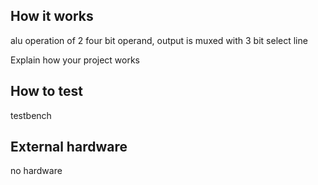 <!---

This file is used to generate your project datasheet. Please fill in the information below and delete any unused
sections.

You can also include images in this folder and reference them in the markdown. Each image must be less than
512 kb in size, and the combined size of all images must be less than 1 MB.
-->

## How it works

alu operation of 2 four bit operand, output is muxed with 3 bit select line

Explain how your project works

## How to test

testbench

## External hardware

no hardware
